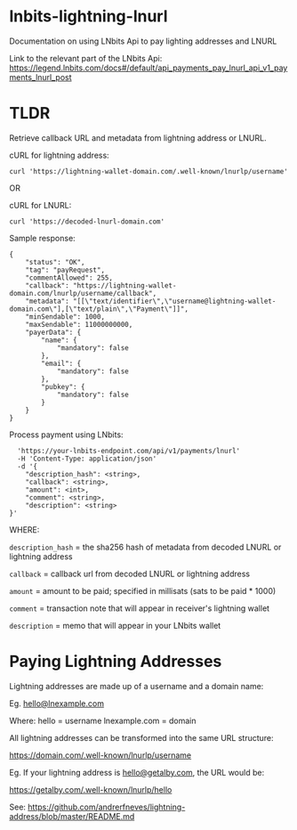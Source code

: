 # lnbits-lightning-lnurl
Documentation on using LNbits Api to pay lighting addresses and LNURL

Link to the relevant part of the LNbits Api: https://legend.lnbits.com/docs#/default/api_payments_pay_lnurl_api_v1_payments_lnurl_post

# TLDR

Retrieve callback URL and metadata from lightning address or LNURL.

cURL for lightning address:



``` curl 'https://lightning-wallet-domain.com/.well-known/lnurlp/username' ```

OR


cURL for LNURL:


``` curl 'https://decoded-lnurl-domain.com' ```


Sample response:

```
{
    "status": "OK",
    "tag": "payRequest",
    "commentAllowed": 255,
    "callback": "https://lightning-wallet-domain.com/lnurlp/username/callback",
    "metadata": "[[\"text/identifier\",\"username@lightning-wallet-domain.com\"],[\"text/plain\",\"Payment\"]]",
    "minSendable": 1000,
    "maxSendable": 11000000000,
    "payerData": {
        "name": {
            "mandatory": false
        },
        "email": {
            "mandatory": false
        },
        "pubkey": {
            "mandatory": false
        }
    }
}
```



Process payment using LNbits:


```curl -X 'POST' 
  'https://your-lnbits-endpoint.com/api/v1/payments/lnurl' 
  -H 'Content-Type: application/json' 
  -d '{
    "description_hash": <string>,
    "callback": <string>,
    "amount": <int>,
    "comment": <string>,
    "description": <string>
}'
```


WHERE:

`description_hash` = the sha256 hash of metadata from decoded LNURL or lightning address  

`callback` = callback url from decoded LNURL or lightning address  

`amount` = amount to be paid; specified in millisats (sats to be paid * 1000)  

`comment` = transaction note that will appear in receiver's lightning wallet  

`description` = memo that will appear in your LNbits wallet  





# Paying Lightning Addresses

Lightning addresses are made up of a username and a domain name:

Eg. hello@lnexample.com

Where:
hello = username
lnexample.com = domain

All lightning addresses can be transformed into the same URL structure:

https://domain.com/.well-known/lnurlp/username

Eg. If your lightning address is hello@getalby.com, the URL would be:

https://getalby.com/.well-known/lnurlp/hello

See: https://github.com/andrerfneves/lightning-address/blob/master/README.md
